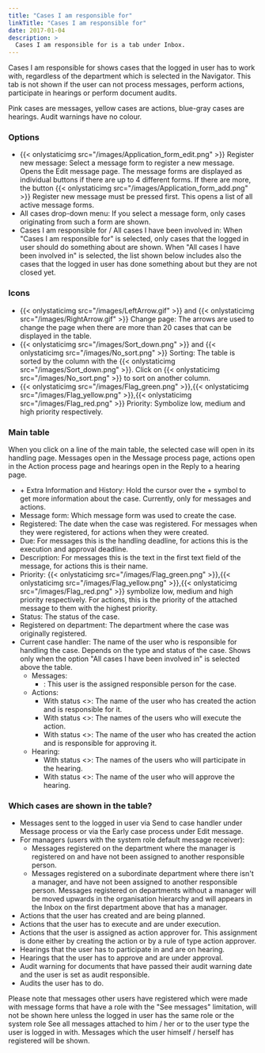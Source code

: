 ```yaml
---
title: "Cases I am responsible for"
linkTitle: "Cases I am responsible for"
date: 2017-01-04
description: >
  Cases I am responsible for is a tab under Inbox.
---
```

Cases I am responsible for shows cases that the logged in user has to work with, regardless of the department which is selected in the Navigator. This tab is not shown if the user can not process messages, perform actions, participate in hearings or perform document audits.

Pink cases are messages, yellow cases are actions, blue-gray cases are hearings. Audit warnings have no colour.

### Options

- {{< onlystaticimg src="/images/Application_form_edit.png" >}} Register new message: Select a message form to register a new message. Opens the Edit message page. The message forms are displayed as individual buttons if there are up to 4 different forms. If there are more, the button {{< onlystaticimg src="/images/Application_form_add.png" >}} Register new message must be pressed first. This opens a list of all active message forms.
- All cases drop-down menu: If you select a message form, only cases originating from such a form are shown.
- Cases I am responsible for / All cases I have been involved in: When "Cases I am responsible for" is selected, only cases that the logged in user should do something about are shown. When "All cases I have been involved in" is selected, the list shown below includes also the cases that the logged in user has done something about but they are not closed yet.

### Icons

- {{< onlystaticimg src="/images/LeftArrow.gif" >}} and {{< onlystaticimg src="/images/RightArrow.gif" >}} Change page: The arrows are used to change the page when there are more than 20 cases that can be displayed in the table.
- {{< onlystaticimg src="/images/Sort_down.png" >}} and {{< onlystaticimg src="/images/No_sort.png" >}} Sorting: The table is sorted by the column with the {{< onlystaticimg src="/images/Sort_down.png" >}}. Click on {{< onlystaticimg src="/images/No_sort.png" >}} to sort on another column.
- {{< onlystaticimg src="/images/Flag_green.png" >}},{{< onlystaticimg src="/images/Flag_yellow.png" >}},{{< onlystaticimg src="/images/Flag_red.png" >}} Priority: Symbolize low, medium and high priority respectively.

### Main table

When you click on a line of the main table, the selected case will open in its handling page. Messages open in the Message process page, actions open in the Action process page and hearings open in the Reply to a hearing page.

- \+ Extra Information and History: Hold the cursor over the + symbol to get more information about the case. Currently, only for messages and actions.
- Message form: Which message form was used to create the case.
- Registered: The date when the case was registered. For messages when they were registered, for actions when they were created.
- Due: For messages this is the handling deadline, for actions this is the execution and approval deadline.
- Description: For messages this is the text in the first text field of the message, for actions this is their name.
- Priority: {{< onlystaticimg src="/images/Flag_green.png" >}},{{< onlystaticimg src="/images/Flag_yellow.png" >}},{{< onlystaticimg src="/images/Flag_red.png" >}} symbolize low, medium and high priority respectively. For actions, this is the priority of the attached message to them with the highest priority.
- Status: The status of the case.
- Registered on department: The department where the case was originally registered.
- Current case handler: The name of the user who is responsible for handling the case. Depends on the type and status of the case. Shows only when the option "All cases I have been involved in" is selected above the table.
  - Messages:
    - <The name of a user>: This user is the assigned responsible person for the case.
  - Actions:
    - With status <<Under planning>>: The name of the user who has created the action and is responsible for it.
    - With status <<Under execution>>: The names of the users who will execute the action.
    - With status <<Under approval>>: The name of the user who has created the action and is responsible for approving it.
  - Hearing:
    - With status <<On hearing>>: The names of the users who will participate in the hearing.
    - With status <<For approval>>: The name of the user who will approve the hearing.

### Which cases are shown in the table?

- Messages sent to the logged in user via Send to case handler under Message process or via the Early case process under Edit message.
- For managers (users with the system role default message receiver):
  - Messages registered on the department where the manager is registered on and have not been assigned to another responsible person.
  - Messages registered on a subordinate department where there isn't a manager, and have not been assigned to another responsible person. Messages registered on departments without a manager will be moved upwards in the organisation hierarchy and will appears in the Inbox on the first department above that has a manager.
- Actions that the user has created and are being planned.
- Actions that the user has to execute and are under execution.
- Actions that the user is assigned as action approver for. This assignment is done either by creating the action or by a rule of type action approver.
- Hearings that the user has to participate in and are on hearing.
- Hearings that the user has to approve and are under approval.
- Audit warning for documents that have passed their audit warning date and the user is set as audit responsible.
- Audits the user has to do.

Please note that messages other users have registered which were made with message forms that have a role with the "See messages" limitation, will not be shown here unless the logged in user has the same role or the system role See all messages attached to him / her or to the user type the user is logged in with. Messages which the user himself / herself has registered will be shown. 
